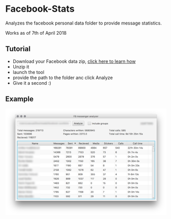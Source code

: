 # Facebook-Stats
Analyzes the facebook personal data folder to provide message statistics.


Works as of 7th of April 2018

## Tutorial

* Download your Facebook data zip, [click here to learn how](https://www.facebook.com/help/302796099745838")
* Unzip it
* launch the tool
* provide the path to the folder anc click Analyze
* Give it a second :) 

## Example

![screenshot](https://github.com/flawlessBadger/Facebook-Stats/raw/master/example.png "Examplle")
